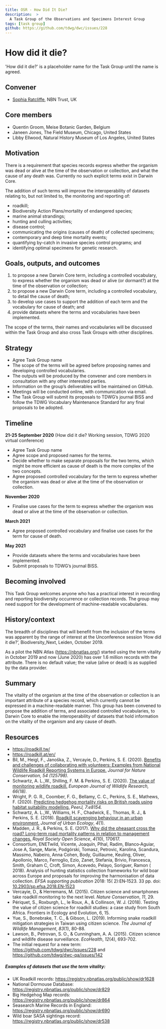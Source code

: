 ```yaml
---
title: OSR - How Did It Die?
description:  >
  A Task Group of the Observations and Specimens Interest Group
tags: [task group]
github: https://github.com/tdwg/dwc/issues/228
---
```


# How did it die? 

'How did it die?' is a placeholder name for the Task Group until the name is agreed. 

## Convener

  - [Sophia Ratcliffe](mailto:s.ratcliffe@nbn.org.uk), NBN Trust, UK

## Core members

  - Quentin Groom, Meise Botanic Garden, Belgium
  - Janeen Jones, The Field Museum, Chicago, United States
  - Libby Ellwood, Natural History Museum of Los Angeles, United States

## Motivation

There is a requirement that species records express whether the organism was dead or alive at the time of the observation or collection, and what the cause of any death was. Currently no such explicit terms exist in Darwin Core.

The addition of such terms will improve the interoperability of datasets relating to, but not limited to, the monitoring and reporting of:

  - roadkill;
  - Biodiversity Action Plans/mortality of endangered species;
  - marine animal strandings;
  - hunting and culling activities;
  - disease control;
  - communicating the origins (causes of death) of collected specimens;
  - contemporary and deep time mortality events;
  - quantifying by-catch in invasive species control programs; and
  - identifying optimal specimens for genetic research.

## Goals, outputs, and outcomes

1.  to propose a new Darwin Core term, including a controlled vocabulary, to express whether the organism was dead or alive (or dormant?) at the time of the observation or collection;
2.  to propose a new Darwin Core term, including a controlled vocabulary, to detail the cause of death;
3.  to develop use cases to support the addition of each term and the vocabulary for cause of death; and
4.  provide datasets where the terms and vocabularies have been implemented.

The scope of the terms, their names and vocabularies will be discussed within the Task Group and also cross Task Groups with other disciplines.

## Strategy 

  - Agree Task Group name
  - The scope of the terms will be agreed before proposing names and developing controlled vocabularies.
  - The outputs will be produced by the convener and core members in consultation with any other interested parties.
  - Information on the group’s deliverables will be maintained on GitHub.
  - Meetings will be conducted online, with communication via email.
  - The Task Group will submit its proposals to TDWG’s journal BISS and follow the TDWG Vocabulary Maintenance Standard for any final
    proposals to be adopted.

## Timeline

**21-25 September 2020** (How did it die? Working session, TDWG 2020 virtual conference)

  - Agree Task Group name
  - Agree scope and proposed names for the terms.
  - Decide whether to make separate proposals for the two terms, which
    might be more efficient as cause of death is the more complex of
    the two concepts.
  - Agree proposed controlled vocabulary for the term to express
    whether the organism was dead or alive at the time of the
    observation or collection.

**November 2020**

  - Finalise use cases for the term to express whether the
organism was dead or alive at the time of the observation or
collection.

**March 2021**

- Agree proposed controlled vocabulary and finalise use
cases for the term for cause of death.

**May 2021**

  - Provide datasets where the terms and vocabularies have been implemented.
  - Submit proposals to TDWG’s journal BISS.

## Becoming involved

This Task Group welcomes anyone who has a practical interest in
recording and reporting biodiversity occurrence or collection records.
The group may need support for the development of machine-readable
vocabularies.

## History/context

The breadth of disciplines that will benefit from the inclusion of the
terms was apparent by the range of interest at the Unconference
session ‘How did it die?’, Biodiversity\_Next, Leiden, October 2019.

As a pilot the NBN Atlas (https://nbnatlas.org/) started using the
term vitality in October 2019 and now (June 2020) has over 1.6 million
records with the attribute. There is no default value; the value
(alive or dead) is as supplied by the data provider.

## Summary

The vitality of the organism at the time of the observation or
collection is an important attribute of a species record, which
currently cannot be expressed in a machine-readable manner. This group
has been convened to propose the addition of terms, and associated
controlled vocabularies, to Darwin Core to enable the interoperability
of datasets that hold information on the vitality of the organism and
any cause of death.

## Resources

  - <https://roadkill.tw/>  
  - <https://roadkill.at/en/>
  - Bíl, M., Heigl, F., Janoška, Z., Vercayie, D., Perkins, S. E.
    (2020). [Benefits and challenges of collaborating with volunteers:
    Examples from National Wildlife Roadkill Reporting Systems in
    Europe.](https://www-sciencedirect-com.abc.cardiff.ac.uk/science/article/pii/S1617138119303449)
    *Journal for Nature Conservation, 54 (125798).*
  - Schwartz, A. L.,W., Shilling, F. M. & Perkins, S. E. (2020). [The
    value of monitoring wildlife
    roadkill.](https://link.springer.com/article/10.1007/s10344-019-1357-4)
    *European Journal of Wildlife Research, 66(18).*
  - Wright, P. G. R., Coomber, F. G., Bellamy, C. C., Perkins, S. E.,
    Mathews, F. (2020). [<span class="underline">Predicting hedgehog
    mortality risks on British roads using habitat suitability
    modelling</span>.](https://peerj.com/articles/8154/) *PeerJ,
    7:e8154.*
  - Schwartz, A. L.,W., Williams, H. F., Chadwick, E., Thomas, R. J., &
    Perkins, S. E. (2018). [Roadkill scavenging behaviour in an urban
    environment.](https://academic.oup.com/jue/article/4/1/juy006/4995187) *Journal
    of Urban Ecology*, *4*(1).
  - Madden, J. R., & Perkins, S. E. (2017). [Why did the pheasant cross
    the road? Long-term road mortality patterns in relation to
    management
    changes.](http://rsos.royalsocietypublishing.org/content/4/10/170617) *Royal
    Society Open Science*, *4*(10), 170617.
  - Consortium, ENETwild, Vicente, Joaquín, Plhal, Radim, Blanco‐Aguiar,
    Jose A, Sange, Marie, Podgórski, Tomasz, Petrovic, Karolina,
    Scandura, Massimo, Nabeiro, Anna Cohen, Body, Guillaume, Keuling,
    Oliver, Apollonio, Marco, Ferroglio, Ezio, Zanet, Stefania, Brivio,
    Francesca, Smith, Graham C, Croft, Simon, Acevedo, Pelayo, Soriguer,
    Ramon ( 2018). Analysis of hunting statistics collection frameworks
    for wild boar across Europe and proposals for improving the
    harmonisation of data collection. *EFSA supporting publication*
    2018: 15( 2):EN‐1523. 33 pp. doi:
    [10.2903/sp.efsa.2018.EN‐1523](https://doi.org/10.2903/sp.efsa.2018.EN-1523)
  - Vercayie, D., & Herremans, M. (2015). Citizen science and
    smartphones take roadkill monitoring to the next level. *Nature
    Conservation*, *11*, 29. 
  - Périquet, S., Roxburgh, L., le Roux, A., & Collinson, W. J. (2018).
    Testing the value of citizen science for roadkill studies: a case
    study from South Africa. Frontiers in Ecology and Evolution, 6, 15.
  - Yue, S., Bonebrake, T. C., & Gibson, L. (2019). Informing snake
    roadkill mitigation strategies in Taiwan using citizen science. *The
    Journal of Wildlife Management*, *83*(1), 80-88. 
  - Lawson, B., Petrovan, S. O., & Cunningham, A. A. (2015). Citizen
    science and wildlife disease surveillance. *EcoHealth*, *12*(4),
    693-702. 
  - The initial request for a new term:
    <https://github.com/tdwg/dwc/issues/228> and
    <https://github.com/tdwg/dwc-qa/issues/142>

##### Examples of datasets that use the term vitality:

  - UK Roadkill records:
    <https://registry.nbnatlas.org/public/show/dr1628>
  - National Dormouse Database:
    <https://registry.nbnatlas.org/public/show/dr829>
  - Big Hedgehog Map records:
    <https://registry.nbnatlas.org/public/show/dr864>
  - Seasearch Marine Records in England:
    <https://registry.nbnatlas.org/public/show/dr690>
  - Wild boar SASA sightings record:
    <https://registry.nbnatlas.org/public/show/dr538>

